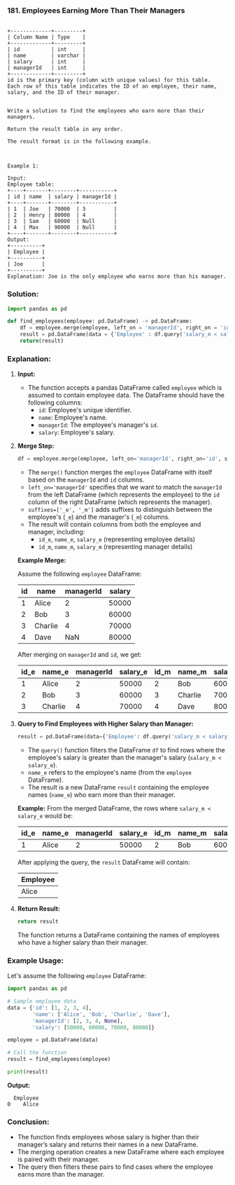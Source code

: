 ### 181. Employees Earning More Than Their Managers
```Table: Employee

+-------------+---------+
| Column Name | Type    |
+-------------+---------+
| id          | int     |
| name        | varchar |
| salary      | int     |
| managerId   | int     |
+-------------+---------+
id is the primary key (column with unique values) for this table.
Each row of this table indicates the ID of an employee, their name, salary, and the ID of their manager.
 

Write a solution to find the employees who earn more than their managers.

Return the result table in any order.

The result format is in the following example.

 

Example 1:

Input: 
Employee table:
+----+-------+--------+-----------+
| id | name  | salary | managerId |
+----+-------+--------+-----------+
| 1  | Joe   | 70000  | 3         |
| 2  | Henry | 80000  | 4         |
| 3  | Sam   | 60000  | Null      |
| 4  | Max   | 90000  | Null      |
+----+-------+--------+-----------+
Output: 
+----------+
| Employee |
+----------+
| Joe      |
+----------+
Explanation: Joe is the only employee who earns more than his manager.
```
### Solution:

```python
import pandas as pd

def find_employees(employee: pd.DataFrame) -> pd.DataFrame:
    df = employee.merge(employee, left_on = 'managerId', right_on = 'id', suffixes = ['_e', '_m'],how = 'inner')
    result = pd.DataFrame(data = {'Employee' : df.query('salary_m < salary_e').name_e})
    return(result)
```

### Explanation:

1. **Input:**
   - The function accepts a pandas DataFrame called `employee` which is assumed to contain employee data. The DataFrame should have the following columns:
     - `id`: Employee's unique identifier.
     - `name`: Employee's name.
     - `managerId`: The employee's manager's `id`.
     - `salary`: Employee's salary.

2. **Merge Step:**
   ```python
   df = employee.merge(employee, left_on='managerId', right_on='id', suffixes=['_e', '_m'], how='inner')
   ```
   - The `merge()` function merges the `employee` DataFrame with itself based on the `managerId` and `id` columns.
   - `left_on='managerId'` specifies that we want to match the `managerId` from the left DataFrame (which represents the employee) to the `id` column of the right DataFrame (which represents the manager).
   - `suffixes=['_e', '_m']` adds suffixes to distinguish between the employee's (`_e`) and the manager's (`_m`) columns.
   - The result will contain columns from both the employee and manager, including:
     - `id_e`, `name_e`, `salary_e` (representing employee details)
     - `id_m`, `name_m`, `salary_m` (representing manager details)

   **Example Merge:**

   Assume the following `employee` DataFrame:

   | id | name  | managerId | salary |
   |----|-------|-----------|--------|
   | 1  | Alice | 2         | 50000  |
   | 2  | Bob   | 3         | 60000  |
   | 3  | Charlie | 4       | 70000  |
   | 4  | Dave  | NaN       | 80000  |

   After merging on `managerId` and `id`, we get:

   | id_e | name_e | managerId | salary_e | id_m | name_m | salary_m |
   |------|--------|-----------|----------|------|--------|----------|
   | 1    | Alice  | 2         | 50000    | 2    | Bob    | 60000    |
   | 2    | Bob    | 3         | 60000    | 3    | Charlie | 70000    |
   | 3    | Charlie| 4         | 70000    | 4    | Dave   | 80000    |

3. **Query to Find Employees with Higher Salary than Manager:**
   ```python
   result = pd.DataFrame(data={'Employee': df.query('salary_m < salary_e').name_e})
   ```
   - The `query()` function filters the DataFrame `df` to find rows where the employee's salary is greater than the manager's salary (`salary_m < salary_e`).
   - `name_e` refers to the employee's name (from the `employee` DataFrame).
   - The result is a new DataFrame `result` containing the employee names (`name_e`) who earn more than their manager.

   **Example:**
   From the merged DataFrame, the rows where `salary_m < salary_e` would be:

   | id_e | name_e | managerId | salary_e | id_m | name_m  | salary_m |
   |------|--------|-----------|----------|------|---------|----------|
   | 1    | Alice  | 2         | 50000    | 2    | Bob     | 60000    |

   After applying the query, the `result` DataFrame will contain:

   | Employee |
   |----------|
   | Alice    |

4. **Return Result:**
   ```python
   return result
   ```
   The function returns a DataFrame containing the names of employees who have a higher salary than their manager.

### Example Usage:

Let's assume the following `employee` DataFrame:

```python
import pandas as pd

# Sample employee data
data = {'id': [1, 2, 3, 4],
        'name': ['Alice', 'Bob', 'Charlie', 'Dave'],
        'managerId': [2, 3, 4, None],
        'salary': [50000, 60000, 70000, 80000]}

employee = pd.DataFrame(data)

# Call the function
result = find_employees(employee)

print(result)
```

**Output:**

```
  Employee
0    Alice
```

### Conclusion:
- The function finds employees whose salary is higher than their manager’s salary and returns their names in a new DataFrame.
- The merging operation creates a new DataFrame where each employee is paired with their manager.
- The query then filters these pairs to find cases where the employee earns more than the manager.

